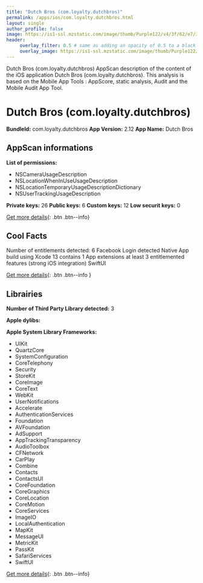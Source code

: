 ```yaml
---
title: "Dutch Bros (com.loyalty.dutchbros)"
permalink: /apps/ios/com.loyalty.dutchbros.html
layout: single
author_profile: false
image: https://is1-ssl.mzstatic.com/image/thumb/Purple122/v4/3f/62/e7/3f62e78c-1211-60af-e037-bcba8b94746d/AppIcon-Prod-1x_U007emarketing-0-2-0-85-220.png/512x512bb.jpg
header: 
     overlay_filter: 0.5 # same as adding an opacity of 0.5 to a black background
     overlay_image: https://is1-ssl.mzstatic.com/image/thumb/Purple122/v4/3f/62/e7/3f62e78c-1211-60af-e037-bcba8b94746d/AppIcon-Prod-1x_U007emarketing-0-2-0-85-220.png/512x512bb.jpg
---
```

Dutch Bros (com.loyalty.dutchbros) AppScan description of the content of the iOS application Dutch Bros (com.loyalty.dutchbros). This analysis is based on the Mobile App Tools : AppScore, static analysis, Audit and the Mobile Audit App Tool.

# Dutch Bros (com.loyalty.dutchbros)

**BundleId:** com.loyalty.dutchbros
**App Version:** 2.12
**App Name:** Dutch Bros


## AppScan informations 

**List of permissions:** 
- NSCameraUsageDescription
- NSLocationWhenInUseUsageDescription
- NSLocationTemporaryUsageDescriptionDictionary
- NSUserTrackingUsageDescription
  
  
**Private keys:** 26
**Public keys:** 6
**Custom keys:** 12
**Low securit keys:** 0
  
[Get more details](/pricing.html){: .btn .btn--info}

## Cool Facts

Number of entitlements detected: 6
Facebook Login detected
Native App
build using Xcode 13
contains 1 App extensions
at least 3 entitlemented features (strong iOS integration)
SwiftUI
  
[Get more details](/pricing.html){: .btn .btn--info }

## Librairies 
**Number of Third Party Library detected:** 3


**Apple dylibs:**


**Apple System Library Frameworks:**
- UIKit
- QuartzCore
- SystemConfiguration
- CoreTelephony
- Security
- StoreKit
- CoreImage
- CoreText
- WebKit
- UserNotifications
- Accelerate
- AuthenticationServices
- Foundation
- AVFoundation
- AdSupport
- AppTrackingTransparency
- AudioToolbox
- CFNetwork
- CarPlay
- Combine
- Contacts
- ContactsUI
- CoreFoundation
- CoreGraphics
- CoreLocation
- CoreMotion
- CoreServices
- ImageIO
- LocalAuthentication
- MapKit
- MessageUI
- MetricKit
- PassKit
- SafariServices
- SwiftUI


  
[Get more details](/pricing.html){: .btn .btn--info}

